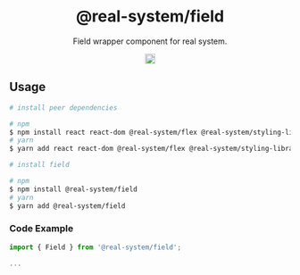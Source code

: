 <h1 align="center">@real-system/field</h1>
<p align="center">Field wrapper component for real system.</p>
<p align="center">
<a href="https://www.npmjs.com/package/@real-system/field"><img src="https://badgen.net/npm/v/@real-system/field?label=&icon=npm&color=blue" alt="npm version" height="18"/></a>
</p>

## Usage

```bash
# install peer dependencies

# npm
$ npm install react react-dom @real-system/flex @real-system/styling-library @real-system/theme-library @real-system/typography
# yarn
$ yarn add react react-dom @real-system/flex @real-system/styling-library @real-system/theme-library @real-system/typography

# install field

# npm
$ npm install @real-system/field
# yarn
$ yarn add @real-system/field
```

### Code Example

```typescript
import { Field } from '@real-system/field';

...

```
